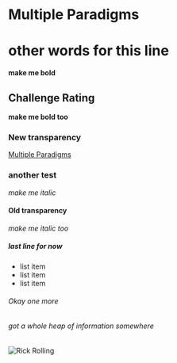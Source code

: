# Multiple Paradigms

# other words for this line
**make me bold**

## Challenge Rating
__make me bold too__
### New transparency
[Multiple Paradigms](http://jsdev.learnersguild.org/goals/124)
### another test
*make me italic*
#### Old transparency
_make me italic too_
##### last line for now
- list item
- list item
- list item
###### Okay one more

###### got a whole heap of information somewhere
![Rick Rolling](img/rickastley.jpeg)
